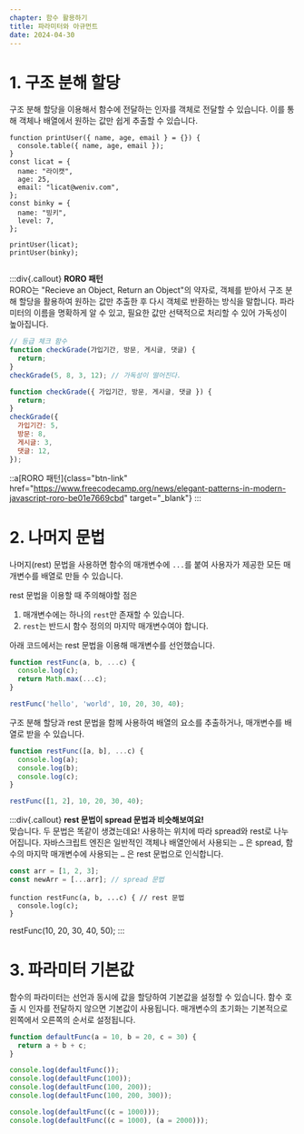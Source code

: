 ```yaml
---
chapter: 함수 활용하기
title: 파라미터와 아규먼트
date: 2024-04-30
---
```


# 1. 구조 분해 할당

구조 분해 할당을 이용해서 함수에 전달하는 인자를 객체로 전달할 수 있습니다. 이를 통해 객체나 배열에서 원하는 값만 쉽게 추출할 수 있습니다.

```javascript-exec
function printUser({ name, age, email } = {}) {
  console.table({ name, age, email });
}
const licat = {
  name: "라이캣",
  age: 25,
  email: "licat@weniv.com",
};
const binky = {
  name: "빙키",
  level: 7,
};

printUser(licat);
printUser(binky);


```

:::div{.callout}
**RORO 패턴**  
RORO는 "Recieve an Object, Return an Object"의 약자로, 객체를 받아서 구조 분해 할당을 활용하여 원하는 값만 추출한 후 다시 객체로 반환하는 방식을 말합니다. 파라미터의 이름을 명확하게 알 수 있고, 필요한 값만 선택적으로 처리할 수 있어 가독성이 높아집니다.

```javascript
// 등급 체크 함수
function checkGrade(가입기간, 방문, 게시글, 댓글) {
  return;
}
checkGrade(5, 8, 3, 12); // 가독성이 떨어진다.

function checkGrade({ 가입기간, 방문, 게시글, 댓글 }) {
  return;
}
checkGrade({
  가입기간: 5,
  방문: 8,
  게시글: 3,
  댓글: 12,
});
```

::a[RORO 패턴]{class="btn-link" href="https://www.freecodecamp.org/news/elegant-patterns-in-modern-javascript-roro-be01e7669cbd" target="\_blank"}
:::

# 2. **나머지 문법**

나머지(rest) 문법을 사용하면 함수의 매개변수에 `...`를 붙여 사용자가 제공한 모든 매개변수를 배열로 만들 수 있습니다.

rest 문법을 이용할 때 주의해야할 점은

1. 매개변수에는 하나의 `rest`만 존재할 수 있습니다.
2. `rest`는 반드시 함수 정의의 마지막 매개변수여야 합니다.

아래 코드에서는 rest 문법을 이용해 매개변수를 선언했습니다.

```jsx
function restFunc(a, b, ...c) {
  console.log(c);
  return Math.max(...c);
}

restFunc('hello', 'world', 10, 20, 30, 40);
```

구조 분해 할당과 rest 문법을 함께 사용하여 배열의 요소를 추출하거나, 매개변수를 배열로 받을 수 있습니다.

```jsx
function restFunc([a, b], ...c) {
  console.log(a);
  console.log(b);
  console.log(c);
}

restFunc([1, 2], 10, 20, 30, 40);
```

:::div{.callout}
**rest 문법이 spread 문법과 비슷해보여요!**  
맞습니다. 두 문법은 똑같이 생겼는데요! 사용하는 위치에 따라 spread와 rest로 나누어집니다.
자바스크립트 엔진은 일반적인 객체나 배열안에서 사용되는 `…` 은 spread, 함수의 마지막 매개변수에 사용되는 `…` 은 rest 문법으로 인식합니다.

```jsx
const arr = [1, 2, 3];
const newArr = [...arr]; // spread 문법
```

```
function restFunc(a, b, ...c) { // rest 문법
  console.log(c);
}
```

restFunc(10, 20, 30, 40, 50);
:::

# 3. 파라미터 기본값

함수의 파라미터는 선언과 동시에 값을 할당하여 기본값을 설정할 수 있습니다. 함수 호출 시 인자를 전달하지 않으면 기본값이 사용됩니다. 매개변수의 초기화는 기본적으로 왼쪽에서 오른쪽의 순서로 설정됩니다.

```jsx
function defaultFunc(a = 10, b = 20, c = 30) {
  return a + b + c;
}

console.log(defaultFunc());
console.log(defaultFunc(100));
console.log(defaultFunc(100, 200));
console.log(defaultFunc(100, 200, 300));

console.log(defaultFunc((c = 1000)));
console.log(defaultFunc((c = 1000), (a = 2000)));
```
